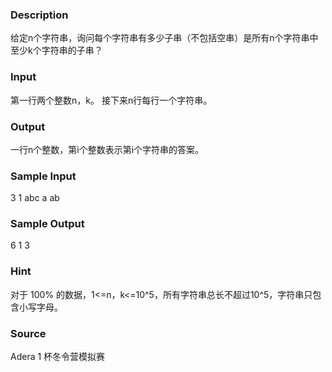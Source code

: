 
### Description
给定n个字符串，询问每个字符串有多少子串（不包括空串）是所有n个字符串中至少k个字符串的子串？
### Input
第一行两个整数n，k。
接下来n行每行一个字符串。
### Output
一行n个整数，第i个整数表示第i个字符串的答案。
### Sample Input
3 1
abc
a
ab

### Sample Output
6 1 3
### Hint

对于 100% 的数据，1<=n，k<=10^5，所有字符串总长不超过10^5，字符串只包含小写字母。
### Source
Adera 1 杯冬令营模拟赛
